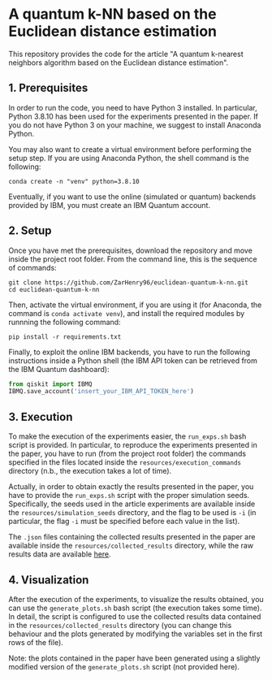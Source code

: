 # A quantum k-NN based on the Euclidean distance estimation
This repository provides the code for the article "A quantum k-nearest neighbors algorithm based on the Euclidean distance estimation".

## 1. Prerequisites
In order to run the code, you need to have Python 3 installed. In particular, Python 3.8.10 has been used for the experiments presented in the paper. If you do not have Python 3 on your machine, we suggest to install Anaconda Python.

You may also want to create a virtual environment before performing the setup step. If you are using Anaconda Python, the shell command is the following:
```shell
conda create -n "venv" python=3.8.10
```

Eventually, if you want to use the online (simulated or quantum) backends provided by IBM, you must create an IBM Quantum account.


## 2. Setup
Once you have met the prerequisites, download the repository and move inside the project root folder. From the command line, this is the sequence of commands:
```shell
git clone https://github.com/ZarHenry96/euclidean-quantum-k-nn.git
cd euclidean-quantum-k-nn
```

Then, activate the virtual environment, if you are using it (for Anaconda, the command is `conda activate venv`), and install the required modules by runnning the following command:
```shell
pip install -r requirements.txt
```

Finally, to exploit the online IBM backends, you have to run the following instructions inside a Python shell (the IBM API token can be retrieved from the IBM Quantum dashboard):
```python
from qiskit import IBMQ
IBMQ.save_account('insert_your_IBM_API_TOKEN_here')
```

## 3. Execution
To make the execution of the experiments easier, the `run_exps.sh` bash script is provided. In particular, to reproduce the experiments presented in the paper, you have to run (from the project root folder) the commands specified in the files located inside the `resources/execution_commands` directory (n.b., the execution takes a lot of time).

Actually, in order to obtain exactly the results presented in the paper, you have to provide the `run_exps.sh` script with the proper simulation seeds. Specifically, the seeds used in the article experiments are available inside the `resources/simulation_seeds` directory, and the flag to be used is `-i` (in particular, the flag `-i` must be specified before each value in the list).

The `.json` files containing the collected results presented in the paper are available inside the `resources/collected_results` directory, while the raw results data are available [here](https://drive.google.com/drive/folders/1YXn1xBXDlA7aUBWBnWOwogX1RseAwFKi?usp=share_link).

## 4. Visualization
After the execution of the experiments, to visualize the results obtained, you can use the `generate_plots.sh` bash script (the execution takes some time). In detail, the script is configured to use the collected results data contained in the `resources/collected_results` directory (you can change this behaviour and the plots generated by modifying the variables set in the first rows of the file).

Note: the plots contained in the paper have been generated using a slightly modified version of the `generate_plots.sh` script (not provided here).